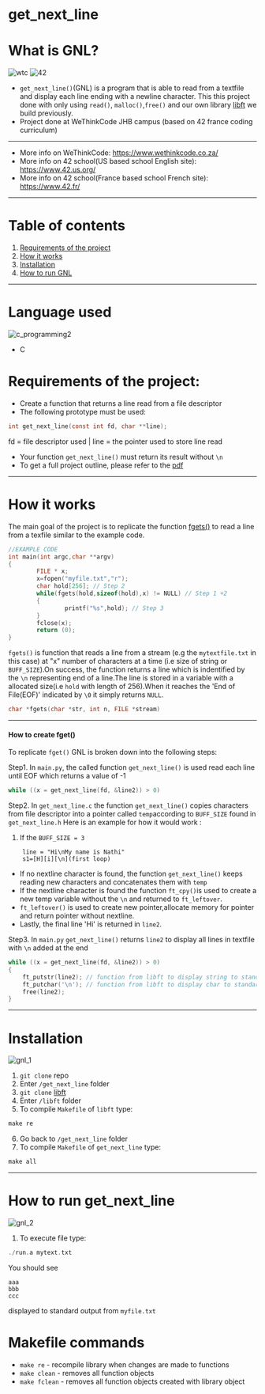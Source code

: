 # get_next_line
# What is GNL?


![wtc](https://user-images.githubusercontent.com/50704452/101298456-b6ba8a80-3836-11eb-8d68-e8e74b8897f5.gif) ![42](https://user-images.githubusercontent.com/50704452/101329754-77159200-387a-11eb-8c1a-c929b9050800.png)
- `get_next_line()`(GNL) is a program that is able to read from a textfile and display each line ending with a newline character. This this project done with only using `read()`, `malloc()`,`free()` and our own library [libft](https://github.com/Nkosinathi-Bonga-James-Mncube/libft) we build previously.
- Project done at WeThinkCode JHB campus (based on 42 france coding curriculum)
***
- More info on WeThinkCode: https://www.wethinkcode.co.za/
- More info on 42 school(US based school English site): https://www.42.us.org/
- More info on 42 school(France based school French site): https://www.42.fr/
***
# Table of contents
<!-- TOC -->
  1. [Requirements of the project](#requirements-of-the-project)
  2. [How it works](#how-it-works)
  3. [Installation](#installation)
  4. [How to run GNL](#how-to-run-get_next_line)
  
 <!-- /TOC -->
 ***
# Language used
![c_programming2](https://user-images.githubusercontent.com/50704452/101298658-bff82700-3837-11eb-82ea-529432360815.jpg)
- C

 
 # Requirements of the project:
 - Create a function that returns a line read from a file descriptor
 - The following prototype must be used:
 ```C
 int get_next_line(const int fd, char **line);
 ```
 fd = file descriptor used | line = the pointer used to store line read
 - Your function `get_next_line()` must return its result without `\n`
 - To get a full project outline, please refer to the [pdf](https://drive.google.com/file/d/14zgjjrF6lV5T90iCVkL3s2zNRqKDXAoM/view?usp=sharing)
 ***
 # How it works
 The main goal of the project is to replicate the function [fgets()](https://www.tutorialspoint.com/c_standard_library/c_function_fgets.htm) to read a line from a texfile similar to the  example code. 
```C
//EXAMPLE CODE
int main(int argc,char **argv)
{
        FILE * x;
        x=fopen("myfile.txt","r");
        char hold[256]; // Step 2
        while(fgets(hold,sizeof(hold),x) != NULL) // Step 1 +2
        {
                printf("%s",hold); // Step 3
        }
        fclose(x);
        return (0);
}
```


 `fgets()` is function that reads a line from a stream (e.g the `mytextfile.txt` in this case) at "x" number of characters at a time (i.e size of string or `BUFF_SIZE`).On success, the function returns a line which is indentified by the `\n` representing end of a line.The line is stored in a variable with a allocated size(i.e `hold` with length of 256).When it reaches the 'End of File(EOF)' indicated by `\0` it simply returns `NULL`.
 ```C
 char *fgets(char *str, int n, FILE *stream)
 ```
***
 #### How to create fget()
To replicate `fget()` GNL is broken down into the following steps: 

Step1. In `main.py`, the called function `get_next_line()` is used read each line until EOF which returns a value of -1
  ```C
  while ((x = get_next_line(fd, &line2)) > 0)
  ```
Step2. In `get_next_line.c` the function `get_next_line()` copies characters from file descriptor into a pointer called `temp`according to `BUFF_SIZE` found in `get_next_line.h`
Here is an example for how it would work :

1. If the `BUFF_SIZE = 3`

```
    line = "Hi\nMy name is Nathi"
    s1=[H][i][\n](first loop)
```
   - If no nextline character is found, the function `get_next_line()` keeps reading new characters and concatenates them with `temp`
   - If the nextline character is found the function `ft_cpy()`is used to create a new temp variable without the `\n` and returned to `ft_leftover`.   
   - `ft_leftover()` is used to create new pointer,allocate memory for pointer and return pointer without nextline.
   - Lastly, the final line 'Hi' is returned in `line2`.

Step3. In `main.py` `get_next_line()` returns `line2` to display all lines in textfile with `\n` added at the end
```C
while ((x = get_next_line(fd, &line2)) > 0)
{
	ft_putstr(line2); // function from libft to display string to standard output
	ft_putchar('\n'); // function from libft to display char to standard output
	free(line2);
}
```
***
# Installation
![gnl_1](https://user-images.githubusercontent.com/50704452/102021685-24f8d300-3d8a-11eb-91d5-93d0cc1fd42e.gif)
 1. `git clone` repo
 2. Enter `/get_next_line` folder
 3. `git clone` [libft](https://github.com/Nkosinathi-Bonga-James-Mncube/libft)
 4. Enter `/libft` folder
 5. To compile `Makefile` of `libft` type:
 ```C
 make re
 ```
 6. Go back to  `/get_next_line` folder
 7. To compile `Makefile` of `get_next_line` type:
 ```C
 make all
 ```
 ***
 # How to run get_next_line
 ![gnl_2](https://user-images.githubusercontent.com/50704452/102021697-3b069380-3d8a-11eb-99cc-d6cb9265c98d.gif)
 1. To execute file type:
 ```C
 ./run.a mytext.txt
 ```
 You should see 
 ```
 aaa
 bbb
 ccc
 ```
 displayed to standard output from `myfile.txt`
 
# Makefile commands
 - `make re` - recompile library when changes are made to functions
 - `make clean` - removes all function objects
 - `make fclean` - removes all function objects created with library object
 
